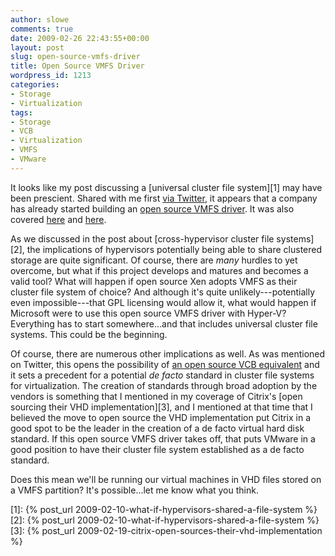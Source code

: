 ```yaml
---
author: slowe
comments: true
date: 2009-02-26 22:43:55+00:00
layout: post
slug: open-source-vmfs-driver
title: Open Source VMFS Driver
wordpress_id: 1213
categories:
- Storage
- Virtualization
tags:
- Storage
- VCB
- Virtualization
- VMFS
- VMware
---
```


It looks like my post discussing a [universal cluster file system][1] may have been prescient. Shared with me first [via Twitter](http://twitter.com/rbrambley/statuses/1253835920), it appears that a company has already started building an [open source VMFS driver](http://code.google.com/p/vmfs/). It was also covered [here](http://vmetc.com/2009/02/26/fluid-operations-ecloudmanager-provides-open-source-vmfs-driver/) and [here](http://blog.core-it.com.au/?p=416).

As we discussed in the post about [cross-hypervisor cluster file systems][2], the implications of hypervisors potentially being able to share clustered storage are quite significant. Of course, there are _many_ hurdles to yet overcome, but what if this project develops and matures and becomes a valid tool? What will happen if open source Xen adopts VMFS as their cluster file system of choice? And although it's quite unlikely---potentially even impossible---that GPL licensing would allow it, what would happen if Microsoft were to use this open source VMFS driver with Hyper-V? Everything has to start somewhere...and that includes universal cluster file systems. This could be the beginning.

Of course, there are numerous other implications as well. As was mentioned on Twitter, this opens the possibility of [an open source VCB equivalent](http://twitter.com/vseanclark/statuses/1254225163) and it sets a precedent for a potential _de facto_ standard in cluster file systems for virtualization. The creation of standards through broad adoption by the vendors is something that I mentioned in my coverage of Citrix's [open sourcing their VHD implementation][3], and I mentioned at that time that I believed the move to open source the VHD implementation put Citrix in a good spot to be the leader in the creation of a de facto virtual hard disk standard. If this open source VMFS driver takes off, that puts VMware in a good position to have their cluster file system established as a de facto standard.

Does this mean we'll be running our virtual machines in VHD files stored on a VMFS partition? It's possible...let me know what you think.

[1]: {% post_url 2009-02-10-what-if-hypervisors-shared-a-file-system %}
[2]: {% post_url 2009-02-10-what-if-hypervisors-shared-a-file-system %}
[3]: {% post_url 2009-02-19-citrix-open-sources-their-vhd-implementation %}
